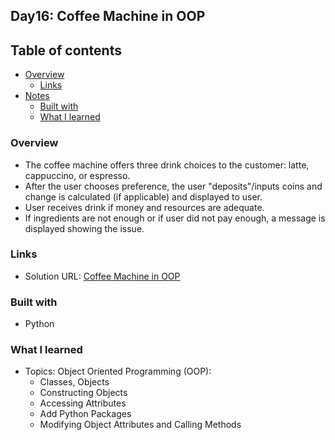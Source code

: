 ## Day16: Coffee Machine in OOP

## Table of contents

- [Overview](#overview)
  - [Links](#links)
- [Notes](#notes)
  - [Built with](#built-with)
  - [What I learned](#what-i-learned)

### Overview

  - The coffee machine offers three drink choices to the customer: latte, cappuccino, or espresso.
  - After the user chooses preference, the user "deposits"/inputs coins and change is calculated (if applicable) and displayed to user.
  - User receives drink if money and resources are adequate.
  - If ingredients are not enough or if user did not pay enough, a message is displayed showing the issue.

### Links

- Solution URL: [Coffee Machine in OOP](https://replit.com/@appbrewery/oop-coffee-machine-final)

### Built with

- Python

### What I learned
- Topics: Object Oriented Programming (OOP):
  - Classes, Objects
  - Constructing Objects
  - Accessing Attributes
  - Add Python Packages
  - Modifying Object Attributes and Calling Methods 